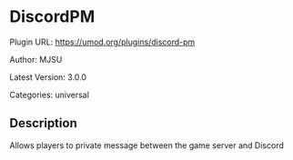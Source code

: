 # DiscordPM

Plugin URL: https://umod.org/plugins/discord-pm

Author: MJSU

Latest Version: 3.0.0

Categories: universal

## Description

Allows players to private message between the game server and Discord
